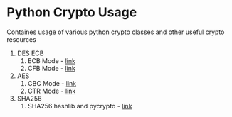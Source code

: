 Python Crypto Usage
===================

Containes usage of various python crypto classes and other useful crypto resources

1. DES ECB
	1. ECB Mode - [link](DES_ECB.py)
	1. CFB Mode - [link](DES_CFB.py)
1. AES 
	1. CBC Mode - [link](AES_CBC.py)
	1. CTR Mode - [link](AES_CTR.py)
1. SHA256
	1. SHA256 hashlib and pycrypto - [link](SHA256.py)	
